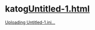 # katog[Untitled-1.html](https://github.com/user-attachments/files/22747721/Untitled-1.html)
[Uploading Untitled-1.ini…]()
